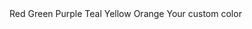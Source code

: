 <div class="flex gap-4">
  <Checkbox checked color="red">Red</Checkbox>
  <Checkbox checked color="green">Green</Checkbox>
  <Checkbox checked color="purple">Purple</Checkbox>
  <Checkbox checked color="teal">Teal</Checkbox>
  <Checkbox checked color="yellow">Yellow</Checkbox>
  <Checkbox checked color="orange">Orange</Checkbox>
  <Label labelclass="flex items-center">
    <Checkbox checked inline labelclass="text-sky-400 focus:ring-pink-500" />
    Your custom color
  </Label>
</div>